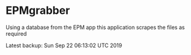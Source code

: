 # EPMgrabber
Using a database from the EPM app this application scrapes the files as required


Latest backup: Sun Sep 22 06:13:02 UTC 2019
